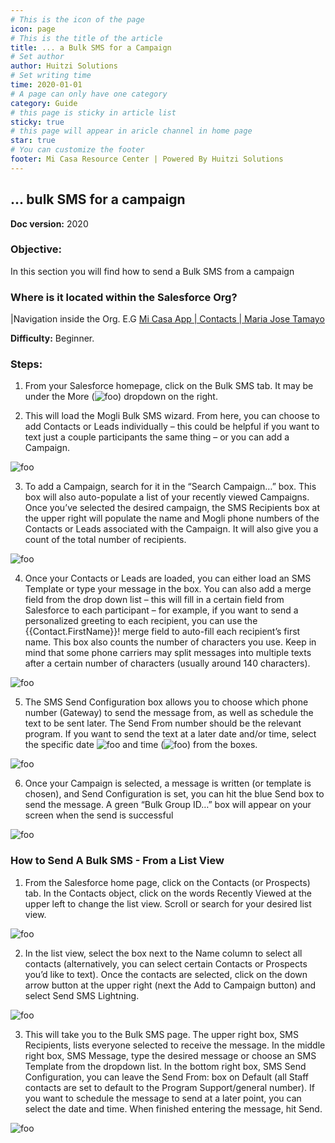 ```yaml
---
# This is the icon of the page
icon: page
# This is the title of the article
title: ... a Bulk SMS for a Campaign
# Set author
author: Huitzi Solutions
# Set writing time
time: 2020-01-01
# A page can only have one category
category: Guide
# this page is sticky in article list
sticky: true
# this page will appear in aricle channel in home page
star: true
# You can customize the footer
footer: Mi Casa Resource Center | Powered By Huitzi Solutions
---
```


## ... bulk SMS for a campaign

**Doc version:** 2020

### **Objective:**  

In this section you will find how to send a Bulk SMS from a campaign

### **Where is it located within the Salesforce Org?**

|Navigation inside the Org. E.G [Mi Casa App | Contacts | Maria Jose Tamayo](https://micasa.lightning.force.com/lightning/r/Contact/0032M00003AyyzYQAR/view)

**Difficulty:** Beginner.

### **Steps:**

1. From your Salesforce homepage, click on the Bulk SMS tab. It may be under the More (<img :src="$withBase('/assets/bulkSMS/1.png')" alt="foo">) dropdown on the right.

2. This will load the Mogli Bulk SMS wizard. From here, you can choose to add Contacts or Leads individually – this could be helpful if you want to text just a couple participants the same thing – or you can add a Campaign.

<img :src="$withBase('/assets/bulkSMS/2.png')" alt="foo">

3. To add a Campaign, search for it in the “Search Campaign…” box. This box will also auto-populate a list of your recently viewed Campaigns. Once you’ve selected the desired campaign, the SMS Recipients box at the upper right will populate the name and Mogli phone numbers of the Contacts or Leads associated with the Campaign. It will also give you a count of the total number of recipients.

<img :src="$withBase('/assets/bulkSMS/3.png')" alt="foo">

4. Once your Contacts or Leads are loaded, you can either load an SMS Template or type your message in the box. You can also add a merge field from the drop down list – this will fill in a certain field from Salesforce to each participant – for example, if you want to send a personalized greeting to each recipient, you can use the {{Contact.FirstName}}! merge field to auto-fill each recipient’s first name.
This box also counts the number of characters you use. Keep in mind that some phone carriers may split messages into multiple texts after a certain number of characters (usually around 140 characters).

<img :src="$withBase('/assets/bulkSMS/4.png')" alt="foo">

5. The SMS Send Configuration box allows you to choose which phone number (Gateway) to send the message from, as well as schedule the text to be sent later. The Send From number should be the relevant program. If you want to send the text at a later date and/or time, select the specific date <img :src="$withBase('/assets/bulkSMS/5.png')" alt="foo"> and time (<img :src="$withBase('/assets/bulkSMS/6.png')" alt="foo">) from the boxes.

<img :src="$withBase('/assets/bulkSMS/7.png')" alt="foo">

6. Once your Campaign is selected, a message is written (or template is chosen), and Send Configuration is set, you can hit the blue Send box to send the message. A green “Bulk Group ID…” box will appear on your screen when the send is successful

<img :src="$withBase('/assets/bulkSMS/8.png')" alt="foo">

### **How to Send A Bulk SMS - From a List View**

1. From the Salesforce home page, click on the Contacts (or Prospects) tab. In the Contacts object, click on the words Recently Viewed at the upper left to change the list view. Scroll or search for your desired list view.

<img :src="$withBase('/assets/bulkSMS/9.jpg')" alt="foo">

2. In the list view, select the box next to the Name column to select all contacts (alternatively, you can select certain Contacts or Prospects you’d like to text). Once the contacts are selected, click on the down arrow button at the upper right (next the Add to Campaign button) and select Send SMS Lightning.

<img :src="$withBase('/assets/bulkSMS/10.jpg')" alt="foo">

3. This will take you to the Bulk SMS page. The upper right box, SMS Recipients, lists everyone selected to receive the message. In the middle right box, SMS Message, type the desired message or choose an SMS Template from the dropdown list.
In the bottom right box, SMS Send Configuration, you can leave the Send From: box on Default (all Staff contacts are set to default to the Program Support/general number). If you want to schedule the message to send at a later point, you can select the date and time.
When finished entering the message, hit Send.

<img :src="$withBase('/assets/bulkSMS/11.png')" alt="foo">
